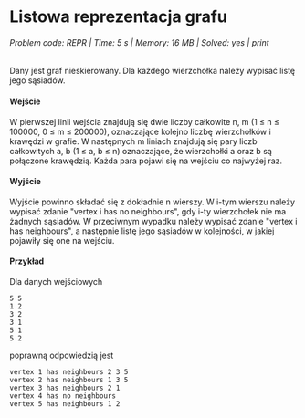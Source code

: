 # Listowa reprezentacja grafu
###### Problem code: REPR \| Time: 5 s \| Memory: 16 MB \| Solved: yes \| print

Dany jest graf nieskierowany. Dla każdego wierzchołka należy wypisać listę jego sąsiadów.

#### Wejście
W pierwszej linii wejścia znajdują się dwie liczby całkowite n, m (1 ≤ n ≤ 100000, 0 ≤ m ≤ 200000), oznaczające kolejno liczbę wierzchołków i krawędzi w grafie. W następnych m liniach znajdują się pary liczb całkowitych a, b (1 ≤ a, b ≤ n) oznaczające, że wierzchołki a oraz b są połączone krawędzią. Każda para pojawi się na wejściu co najwyżej raz.

#### Wyjście
Wyjście powinno składać się z dokładnie n wierszy. W i-tym wierszu należy wypisać zdanie "vertex i has no neighbours", gdy i-ty wierzchołek nie ma żadnych sąsiadów. W przeciwnym wypadku należy wypisać zdanie "vertex i has neighbours", a następnie listę jego sąsiadów w kolejności, w jakiej pojawiły się one na wejściu.

#### Przykład
Dla danych wejściowych
```
5 5
1 2
3 2
3 1
5 1
5 2
```
poprawną odpowiedzią jest
```
vertex 1 has neighbours 2 3 5
vertex 2 has neighbours 1 3 5
vertex 3 has neighbours 2 1
vertex 4 has no neighbours
vertex 5 has neighbours 1 2
```